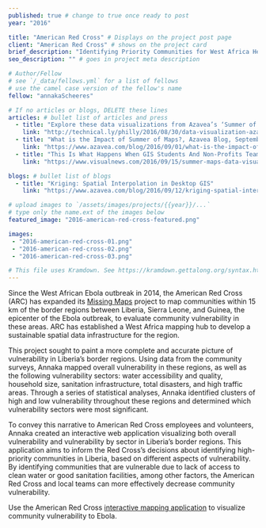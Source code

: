 ```yaml
---
published: true # change to true once ready to post
year: "2016"

title: "American Red Cross" # Displays on the project post page
client: "American Red Cross" # shows on the project card
brief_description: "Identifying Priority Communities for West Africa Health Interventions" # shows on the project card
seo_description: "" # goes in project meta description

# Author/Fellow
# see `/_data/fellows.yml` for a list of fellows
# use the camel case version of the fellow's name
fellow: "annakaScheeres"

# If no articles or blogs, DELETE these lines
articles: # bullet list of articles and press
  - title: "Explore these data visualizations from Azavea’s ‘Summer of Maps’ program, Technical.ly Philly, August 30, 2016"
    link: "http://technical.ly/philly/2016/08/30/data-visualization-azavea-summer-of-maps-fellowship/"
  - title: "What is the Impact of Summer of Maps?, Azavea Blog, September 1, 2016"
    link: "https://www.azavea.com/blog/2016/09/01/what-is-the-impact-of-summer-of-maps/"
  - title: "This Is What Happens When GIS Students And Non-Profits Team Up, Visual News, September 15, 2016"
    link: "https://www.visualnews.com/2016/09/15/summer-maps-data-visualization/"

blogs: # bullet list of blogs
  - title: "Kriging: Spatial Interpolation in Desktop GIS"
    link: "https://www.azavea.com/blog/2016/09/12/kriging-spatial-interpolation-desktop-gis/"

# upload images to `/assets/images/projects/{{year}}/...`
# type only the name.ext of the images below
featured_image: "2016-american-red-cross-featured.png"

images:
 - "2016-american-red-cross-01.png"
 - "2016-american-red-cross-02.png"
 - "2016-american-red-cross-03.png"

# This file uses Kramdown. See https://kramdown.gettalong.org/syntax.html for syntax
---
```

Since the West African Ebola outbreak in 2014, the American Red Cross (ARC) has expanded its [Missing Maps](http://www.missingmaps.org/) project to map communities within 15 km of the border regions between Liberia, Sierra Leone, and Guinea, the epicenter of the Ebola outbreak, to evaluate community vulnerability in these areas. ARC has established a West Africa mapping hub to develop a sustainable spatial data infrastructure for the region.

This project sought to paint a more complete and accurate picture of vulnerability in Liberia’s border regions. Using data from the community surveys, Annaka mapped overall vulnerability in these regions, as well as the following vulnerability sectors: water accessibility and quality, household size, sanitation infrastructure, total disasters, and high traffic areas. Through a series of statistical analyses, Annaka identified clusters of high and low vulnerability throughout these regions and determined which vulnerability sectors were most significant.

To convey this narrative to American Red Cross employees and volunteers, Annaka created an interactive web application visualizing both overall vulnerability and vulnerability by sector in Liberia’s border regions. This application aims to inform the Red Cross’s decisions about identifying high-priority communities in Liberia, based on different aspects of vulnerability. By identifying communities that are vulnerable due to lack of access to clean water or good sanitation facilities, among other factors, the American Red Cross and local teams can more effectively decrease community vulnerability.

Use the American Red Cross [interactive mapping application](http://americanredcross.github.io/west-africa-viz) to visualize community vulnerability to Ebola.
